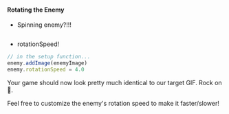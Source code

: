 #### Rotating the Enemy

* Spinning enemy?!!!

![]()

* rotationSpeed!

```js
// in the setup function...
enemy.addImage(enemyImage)
enemy.rotationSpeed = 4.0
```

Your game should now look pretty much identical to our target GIF. Rock on
:punch:.

Feel free to customize the enemy's rotation speed to make it faster/slower!

## 